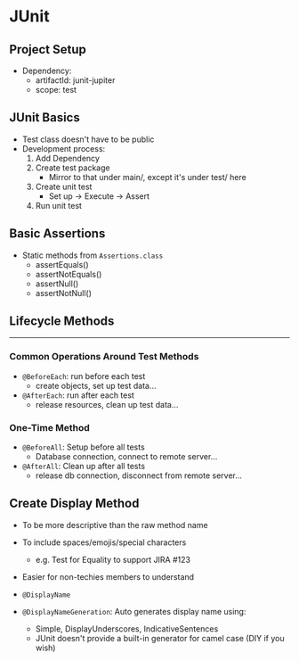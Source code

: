# JUnit

## Project Setup

* Dependency: 
  * artifactId: junit-jupiter
  * scope: test

## JUnit Basics

* Test class doesn't have to be public
* Development process:
  1. Add Dependency
  2. Create test package
     - Mirror to that under main/, except it's under test/ here
  3. Create unit test
     - Set up → Execute → Assert
  4. Run unit test

## Basic Assertions

* Static methods from `Assertions.class`
  - assertEquals()
  - assertNotEquals()
  - assertNull()
  - assertNotNull()

## Lifecycle Methods

---

### Common Operations Around Test Methods

* `@BeforeEach`: run before each test
    - create objects, set up test data...
* `@AfterEach`: run after each test
    - release resources, clean up test data...

### One-Time Method

* `@BeforeAll`: Setup before all tests
    - Database connection, connect to remote server...
* `@AfterAll`: Clean up after all tests
    - release db connection, disconnect from remote server...


## Create Display Method

* To be more descriptive than the raw method name
* To include spaces/emojis/special characters 
  - e.g. Test for Equality to support JIRA #123
* Easier for non-techies members to understand

* `@DisplayName`
* `@DisplayNameGeneration`: Auto generates display name using: 
  - Simple, DisplayUnderscores, IndicativeSentences
  - JUnit doesn't provide a built-in generator for camel case (DIY if you wish)